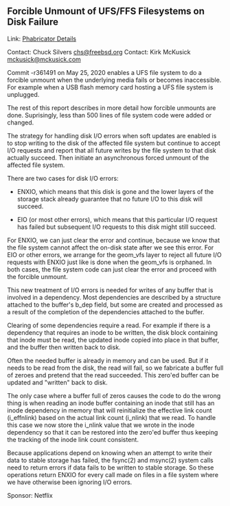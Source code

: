 ## Forcible Unmount of UFS/FFS Filesystems on Disk Failure ##

Link:	 [Phabricator Details](https://reviews.freebsd.org/D24088)  

Contact:  Chuck Silvers <chs@freebsd.org>
Contact:  Kirk McKusick <mckusick@mckusick.com>

Commit -r361491 on May 25, 2020 enables a UFS file system to do a
forcible unmount when the underlying media fails or becomes
inaccessible. For example when a USB flash memory card hosting a
UFS file system is unplugged.

The rest of this report describes in more detail how forcible
unmounts are done. Suprisingly, less than 500 lines of file
system code were added or changed.

The strategy for handling disk I/O errors when soft updates are
enabled is to stop writing to the disk of the affected file system
but continue to accept I/O requests and report that all future
writes by the file system to that disk actually succeed. Then
initiate an asynchronous forced unmount of the affected file system.

There are two cases for disk I/O errors:

   - ENXIO, which means that this disk is gone and the lower layers
     of the storage stack already guarantee that no future I/O to
     this disk will succeed.

   - EIO (or most other errors), which means that this particular
     I/O request has failed but subsequent I/O requests to this
     disk might still succeed.

For ENXIO, we can just clear the error and continue, because we
know that the file system cannot affect the on-disk state after we
see this error. For EIO or other errors, we arrange for the geom_vfs
layer to reject all future I/O requests with ENXIO just like is
done when the geom_vfs is orphaned. In both cases, the file system
code can just clear the error and proceed with the forcible unmount.

This new treatment of I/O errors is needed for writes of any buffer
that is involved in a dependency. Most dependencies are described
by a structure attached to the buffer's b_dep field, but some are
created and processed as a result of the completion of the dependencies
attached to the buffer.

Clearing of some dependencies require a read. For example if there
is a dependency that requires an inode to be written, the disk block
containing that inode must be read, the updated inode copied into
place in that buffer, and the buffer then written back to disk.

Often the needed buffer is already in memory and can be used. But
if it needs to be read from the disk, the read will fail, so we
fabricate a buffer full of zeroes and pretend that the read succeeded.
This zero'ed buffer can be updated and "written" back to disk.

The only case where a buffer full of zeros causes the code to do
the wrong thing is when reading an inode buffer containing an inode
that still has an inode dependency in memory that will reinitialize
the effective link count (i_effnlink) based on the actual link count
(i_nlink) that we read. To handle this case we now store the i_nlink
value that we wrote in the inode dependency so that it can be
restored into the zero'ed buffer thus keeping the tracking of the
inode link count consistent.

Because applications depend on knowing when an attempt to write
their data to stable storage has failed, the fsync(2) and msync(2)
system calls need to return errors if data fails to be written to
stable storage. So these operations return ENXIO for every call
made on files in a file system where we have otherwise been ignoring
I/O errors.

Sponsor:  Netflix
